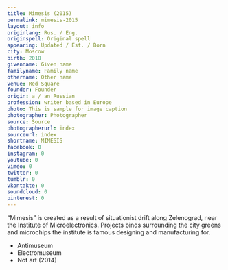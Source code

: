 ```yaml
---
title: Mimesis (2015)
permalink: mimesis-2015
layout: info
originlang: Rus. / Eng.
originspell: Original spell
appearing: Updated / Est. / Born
city: Moscow
birth: 2018
givenname: Given name
familyname: Family name
othername: Other name
venue: Red Square
founder: Founder
origin: a / an Russian
profession: writer based in Europe
photo: This is sample for image caption
photographer: Photographer
source: Source
photographerurl: index
sourceurl: index
shortname: MIMESIS
facebook: 0
instagram: 0
youtube: 0
vimeo: 0
twitter: 0
tumblr: 0
vkontakte: 0
soundcloud: 0
pinterest: 0
---
```


“Mimesis” is created as a result of situationist drift along Zelenograd, near the Institute of Microelectronics. Projects binds surrounding the city greens and microchips the institute is famous designing and manufacturing for.


+ Antimuseum
+ Electromuseum
+ Not art (2014)
